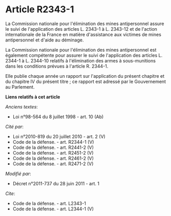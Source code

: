 # Article R2343-1

La Commission nationale pour l'élimination des mines antipersonnel assure le suivi de l'application des articles L. 2343-1 à
L. 2343-12 et de l'action internationale de la France en matière d'assistance aux victimes de mines antipersonnel et d'aide
au déminage. 

La Commission nationale pour l'élimination des mines antipersonnel est également compétente pour assurer le suivi de
l'application des articles L. 2344-1 à L. 2344-10 relatifs à l'élimination des armes à sous-munitions dans les conditions
prévues à l'article R. 2344-1. 

Elle publie chaque année un rapport sur l'application du présent chapitre et du chapitre IV du présent titre ; ce rapport est
adressé par le Gouvernement au Parlement.

**Liens relatifs à cet article**

_Anciens textes_:

  - Loi n°98-564 du 8 juillet 1998 - art. 10 (Ab)

_Cité par_:

  - Loi n°2010-819 du 20 juillet 2010 - art. 2 (V)
  - Code de la défense. - art. R2344-1 (V)
  - Code de la défense. - art. R2441-2 (V)
  - Code de la défense. - art. R2451-2 (V)
  - Code de la défense. - art. R2461-2 (V)
  - Code de la défense. - art. R2471-2 (V)

_Modifié par_:

  - Décret n°2011-737 du 28 juin 2011 - art. 1

_Cite_:

  - Code de la défense. - art. L2343-1
  - Code de la défense. - art. L2344-1 (V)

